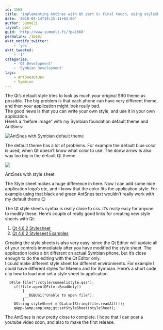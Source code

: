 ```yaml
---
id: 1568
title: 'Implementing AntSnes with Qt part 6: Final touch, using stylesheets'
date: '2010-04-14T19:35:11+03:00'
author: Summeli
layout: post
guid: 'http://www.summeli.fi/?p=1568'
permalink: /1568/
aktt_notify_twitter:
    - 'yes'
aktt_tweeted:
    - '1'
categories:
    - 'Qt Development'
    - 'Symbian Development'
tags:
    - AntSnesQtDev
    - Symbian
---
```


The Qt’s default style tries to look as much your original S60 theme as possible. The big problem is that each phone can have very different theme, and then your application might look really bad.  
The good news is that you can write your own style, and use it in your own application.  
Here’s a “before image” with my Symbian foundation default theme and AntSnes:

![AntSnes with Symbian default theme](/wp-content/uploads/2010/04/antsnes_default_theme-300x169.jpg)

The default theme has a lot of problems. For example the default blue color is used, when Qt doesn’t know what color to use. The donw arrow is also way too big in the default Qt theme.

![](/wp-content/uploads/2010/04/antsnes_with_style-300x169.jpg)

AntSnes with style sheet

The Style sheet makes a huge difference in here. Now I can add some nice application logo’s etc, and I know that the color fits the application style. For example using that black and green AntSnes text wouldn’t really work with my default theme 😉

The Qt style sheets syntax is really close to css. It’s really easy for anyone to modify these. Here’s couple of really good links for creating new style sheets with Qt:

1. [Qt 4.6.2 Stylesheet](http://doc.trolltech.com/4.6/stylesheet.html)
2. [Qt 4.6.2 Styleseet Examples](http://doc.trolltech.com/4.6/stylesheet-examples.html)

Creating the style sheets is also very easy, since the Qt Editor will update all of your controls immediately after you have modified the style sheet. The application looks a bit different on actual Symbian phone, but it’s close enough to do the editing with the Qt Editor only.  
I could make different style sheet for different environments. For example I could have different styles for Maemo and for Symbian. Here’s a short code clip how to load and set a style sheet to application.

```
  QFile file(":/style/summelistyle.qss");
    if(!file.open(QFile::ReadOnly))
        {
         __DEBUG1("Unable to open file");
        }
    QString styleSheet = QLatin1String(file.readAll());
    qApp-&amp;amp;amp;gt;setStyleSheet(styleSheet);
```

The AntSnes is now pretty close to complete. I hope that I can post a youtube video soon, and also to make the first release.